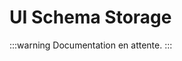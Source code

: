 # UI Schema Storage

:::warning
Documentation en attente.
:::

<!--
## Introduction

## Installation

## Instructions -->
